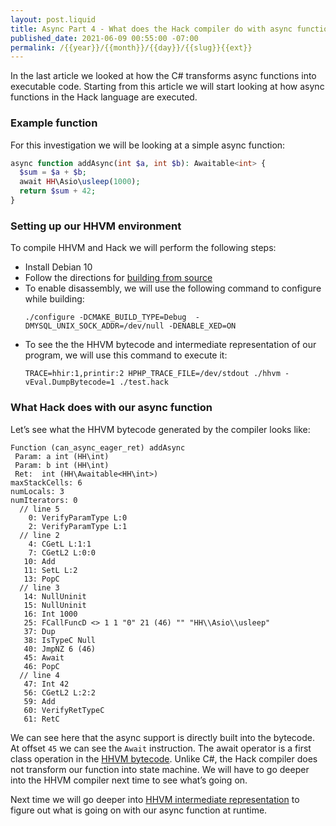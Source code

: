 ```yaml
---
layout: post.liquid
title: Async Part 4 - What does the Hack compiler do with async functions
published_date: 2021-06-09 00:55:00 -07:00
permalink: /{{year}}/{{month}}/{{day}}/{{slug}}{{ext}}
---
```


In the last article we looked at how the C# transforms async functions into
executable code. Starting from this article we will start looking at how async
functions in the Hack language are executed.

### Example function

For this investigation we will be looking at a simple async function:

```php
async function addAsync(int $a, int $b): Awaitable<int> {
  $sum = $a + $b;
  await HH\Asio\usleep(1000);
  return $sum + 42;
}
```

### Setting up our HHVM environment

To compile HHVM and Hack we will perform the following steps:
* Install Debian 10
* Follow the directions for [building from source](https://docs.hhvm.com/hhvm/installation/building-from-source)
* To enable disassembly, we will use the following command to configure while building:
    ```
    ./configure -DCMAKE_BUILD_TYPE=Debug  -DMYSQL_UNIX_SOCK_ADDR=/dev/null -DENABLE_XED=ON
    ```
* To see the the HHVM bytecode and intermediate representation of our program, we will use this command to execute it:
    ```
    TRACE=hhir:1,printir:2 HPHP_TRACE_FILE=/dev/stdout ./hhvm -vEval.DumpBytecode=1 ./test.hack
    ```

### What Hack does with our async function

Let’s see what the HHVM bytecode generated by the compiler looks like:

```
Function (can_async_eager_ret) addAsync
 Param: a int (HH\int)
 Param: b int (HH\int)
 Ret:  int (HH\Awaitable<HH\int>)
maxStackCells: 6
numLocals: 3
numIterators: 0
  // line 5
    0: VerifyParamType L:0
    2: VerifyParamType L:1
  // line 2
    4: CGetL L:1:1
    7: CGetL2 L:0:0
   10: Add
   11: SetL L:2
   13: PopC
  // line 3
   14: NullUninit
   15: NullUninit
   16: Int 1000
   25: FCallFuncD <> 1 1 "0" 21 (46) "" "HH\\Asio\\usleep"
   37: Dup
   38: IsTypeC Null
   40: JmpNZ 6 (46)
   45: Await
   46: PopC
  // line 4
   47: Int 42
   56: CGetL2 L:2:2
   59: Add
   60: VerifyRetTypeC
   61: RetC
```

We can see here that the async support is directly built into the bytecode.
At offset `45` we can see the `Await` instruction.
The await operator is a first class operation in the [HHVM bytecode](https://github.com/facebook/hhvm/blob/master/hphp/doc/bytecode.specification).
Unlike C#, the Hack compiler does not transform our function into state machine.
We will have to go deeper into the HHVM compiler next time to see what’s going on.

Next time we will go deeper into [HHVM intermediate representation](https://github.com/facebook/hhvm/blob/master/hphp/doc/ir.specification)
to figure out what is going on with our async function at runtime.

